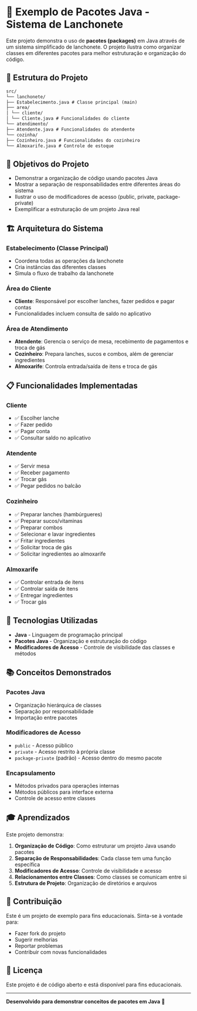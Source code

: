 # 🍔 Exemplo de Pacotes Java - Sistema de Lanchonete

Este projeto demonstra o uso de **pacotes (packages)** em Java através de um sistema simplificado de lanchonete. O projeto ilustra como organizar classes em diferentes pacotes para melhor estruturação e organização do código.

## 📁 Estrutura do Projeto

```md
src/
└── lanchonete/
├── Estabelecimento.java # Classe principal (main)
├── area/
│ └── cliente/
│ └── Cliente.java # Funcionalidades do cliente
└── atendimento/
├── Atendente.java # Funcionalidades do atendente
└── cozinha/
├── Cozinheiro.java # Funcionalidades do cozinheiro
└── Almoxarife.java # Controle de estoque
```

## 🎯 Objetivos do Projeto

- Demonstrar a organização de código usando pacotes Java
- Mostrar a separação de responsabilidades entre diferentes áreas do sistema
- Ilustrar o uso de modificadores de acesso (public, private, package-private)
- Exemplificar a estruturação de um projeto Java real

## 🏗️ Arquitetura do Sistema

### **Estabelecimento** (Classe Principal)

- Coordena todas as operações da lanchonete
- Cria instâncias das diferentes classes
- Simula o fluxo de trabalho da lanchonete

### **Área do Cliente**

- **Cliente**: Responsável por escolher lanches, fazer pedidos e pagar contas
- Funcionalidades incluem consulta de saldo no aplicativo

### **Área de Atendimento**

- **Atendente**: Gerencia o serviço de mesa, recebimento de pagamentos e troca de gás
- **Cozinheiro**: Prepara lanches, sucos e combos, além de gerenciar ingredientes
- **Almoxarife**: Controla entrada/saída de itens e troca de gás

## 📋 Funcionalidades Implementadas

### Cliente

- ✅ Escolher lanche
- ✅ Fazer pedido
- ✅ Pagar conta
- ✅ Consultar saldo no aplicativo

### Atendente

- ✅ Servir mesa
- ✅ Receber pagamento
- ✅ Trocar gás
- ✅ Pegar pedidos no balcão

### Cozinheiro

- ✅ Preparar lanches (hambúrgueres)
- ✅ Preparar sucos/vitaminas
- ✅ Preparar combos
- ✅ Selecionar e lavar ingredientes
- ✅ Fritar ingredientes
- ✅ Solicitar troca de gás
- ✅ Solicitar ingredientes ao almoxarife

### Almoxarife

- ✅ Controlar entrada de itens
- ✅ Controlar saída de itens
- ✅ Entregar ingredientes
- ✅ Trocar gás

## 🔧 Tecnologias Utilizadas

- **Java** - Linguagem de programação principal
- **Pacotes Java** - Organização e estruturação do código
- **Modificadores de Acesso** - Controle de visibilidade das classes e métodos

## 📚 Conceitos Demonstrados

### Pacotes Java

- Organização hierárquica de classes
- Separação por responsabilidade
- Importação entre pacotes

### Modificadores de Acesso

- `public` - Acesso público
- `private` - Acesso restrito à própria classe
- `package-private` (padrão) - Acesso dentro do mesmo pacote

### Encapsulamento

- Métodos privados para operações internas
- Métodos públicos para interface externa
- Controle de acesso entre classes

## 🎓 Aprendizados

Este projeto demonstra:

1. **Organização de Código**: Como estruturar um projeto Java usando pacotes
2. **Separação de Responsabilidades**: Cada classe tem uma função específica
3. **Modificadores de Acesso**: Controle de visibilidade e acesso
4. **Relacionamentos entre Classes**: Como classes se comunicam entre si
5. **Estrutura de Projeto**: Organização de diretórios e arquivos

## 🤝 Contribuição

Este é um projeto de exemplo para fins educacionais. Sinta-se à vontade para:

- Fazer fork do projeto
- Sugerir melhorias
- Reportar problemas
- Contribuir com novas funcionalidades

## 📄 Licença

Este projeto é de código aberto e está disponível para fins educacionais.

---

**Desenvolvido para demonstrar conceitos de pacotes em Java** 🎯
